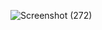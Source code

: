 ![Screenshot (272)](https://github.com/SachithWickramasekara/FBCASIA/assets/101526693/f16d80fb-dac4-43b5-9928-3eabb63ae784)
